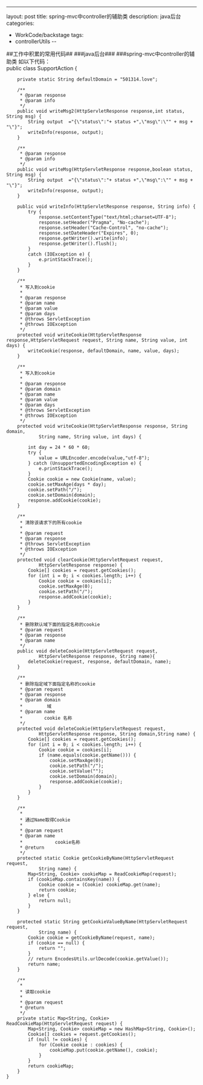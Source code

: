 ---
layout: post
title: spring-mvc中controller的辅助类
description: java后台
categories:
-  WorkCode/backstage
tags:
- controllerUtils
--

##工作中积累的常用代码##
###java后台###
###spring-mvc中controller的辅助类
如以下代码：  
	  public class SupportAction {
		
		private static String defaultDomain = "501314.love";
		
		/**
		 * @param response
		 * @param info
		 */
		public void writeMsg2(HttpServletResponse response,int status, String msg) {
			String output  ="{\"status\":"+ status +",\"msg\":\"" + msg + "\"}";
			writeInfo(response, output);
		}
		
		/**
		 * @param response
		 * @param info
		 */
		public void writeMsg(HttpServletResponse response,boolean status, String msg) {
			String output  ="{\"status\":"+ status +",\"msg\":\"" + msg + "\"}";
			writeInfo(response, output);
		}
		
	    public void writeInfo(HttpServletResponse response, String info) {
	        try {
	            response.setContentType("text/html;charset=UTF-8");
	            response.setHeader("Pragma", "No-cache");
	            response.setHeader("Cache-Control", "no-cache");
	            response.setDateHeader("Expires", 0);
	            response.getWriter().write(info);
	            response.getWriter().flush();
	        }
	        catch (IOException e) {
	            e.printStackTrace();
	        }
	    }
	    
	    /**
		 * 写入到cookie
		 * 
		 * @param response
		 * @param name
		 * @param value
		 * @param days
		 * @throws ServletException
		 * @throws IOException
		 */
		protected void writeCookie(HttpServletResponse response,HttpServletRequest request, String name, String value, int days) {
			writeCookie(response, defaultDomain, name, value, days);
		}
	
		/**
		 * 写入到cookie
		 * 
		 * @param response
		 * @param domain
		 * @param name
		 * @param value
		 * @param days
		 * @throws ServletException
		 * @throws IOException
		 */
		protected void writeCookie(HttpServletResponse response, String domain,
				String name, String value, int days) {
	
			int day = 24 * 60 * 60;
			try {
				value = URLEncoder.encode(value,"utf-8");
			} catch (UnsupportedEncodingException e) {
				e.printStackTrace();
			}
			Cookie cookie = new Cookie(name, value);
			cookie.setMaxAge(days * day);
			cookie.setPath("/");
			cookie.setDomain(domain);
			response.addCookie(cookie);
		}
		
		/**
		 * 清除该请求下的所有cookie
		 * 
		 * @param request
		 * @param response
		 * @throws ServletException
		 * @throws IOException
		 */
		protected void clearCookie(HttpServletRequest request,
				HttpServletResponse response) {
			Cookie[] cookies = request.getCookies();
			for (int i = 0; i < cookies.length; i++) {
				Cookie cookie = cookies[i];
				cookie.setMaxAge(0);
				cookie.setPath("/");
				response.addCookie(cookie);
			}
		}
	
		/**
		 * 删除默认域下面的指定名称的cookie
		 * @param request
		 * @param response
		 * @param name
		 */
		public void deleteCookie(HttpServletRequest request,
				HttpServletResponse response, String name){
			deleteCookie(request, response, defaultDomain, name);
		}
		
		/**
		 * 删除指定域下面指定名称的cookie
		 * @param request
		 * @param response
		 * @param domain
		 *         域
		 * @param name
		 *        cookie 名称
		 */
		protected void deleteCookie(HttpServletRequest request,
				HttpServletResponse response, String domain,String name) {
			Cookie[] cookies = request.getCookies();
			for (int i = 0; i < cookies.length; i++) {
				Cookie cookie = cookies[i];
				if (name.equals(cookie.getName())) {
					cookie.setMaxAge(0);
					cookie.setPath("/");
					cookie.setValue("");
					cookie.setDomain(domain);
					response.addCookie(cookie);
				}
			}
		}
	
		/**
		 * 
		 * 通过Name取得Cookie
		 * 
		 * @param request
		 * @param name
		 *            cookie名称
		 * @return
		 */
		protected static Cookie getCookieByName(HttpServletRequest request,
				String name) {
			Map<String, Cookie> cookieMap = ReadCookieMap(request);
			if (cookieMap.containsKey(name)) {
				Cookie cookie = (Cookie) cookieMap.get(name);
				return cookie;
			} else {
				return null;
			}
		}
	
		protected static String getCookieValueByName(HttpServletRequest request,
				String name) {
			Cookie cookie = getCookieByName(request, name);
			if (cookie == null) {
				return "";
			}
			// return EncodesUtils.urlDecode(cookie.getValue());
			return name;
		}
	
		/**
		 * 
		 * 读取cookie
		 * 
		 * @param request
		 * @return
		 */
		private static Map<String, Cookie> ReadCookieMap(HttpServletRequest request) {
			Map<String, Cookie> cookieMap = new HashMap<String, Cookie>();
			Cookie[] cookies = request.getCookies();
			if (null != cookies) {
				for (Cookie cookie : cookies) {
					cookieMap.put(cookie.getName(), cookie);
				}
			}
			return cookieMap;
		}
	}